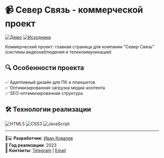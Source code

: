 # 📹 Север Связь - коммерческой проект

[![Демо](https://img.shields.io/badge/-ДЕМО-0054A6?style=for-the-badge)](https://ivkovalevv.github.io/cctv/)
[![Исходники](https://img.shields.io/badge/-КОД-181717?style=for-the-badge&logo=github&logoColor=white)](https://github.com/ivkovalevv/cctv)

Коммерческий проект: главная страница для компании "Север Связь" (системы видеонаблюдения и телекоммуникации)


## 🔍 Особенности проекта

✅ Адаптивный дизайн для ПК и планшетов    
✅ Оптимизированная загрузка медиа-контента  
✅ SEO-оптимизированная структура  


## 🛠 Технологии реализации

![HTML5](https://img.shields.io/badge/-HTML5-E34F26?style=for-the-badge&logo=html5&logoColor=white)
![CSS3](https://img.shields.io/badge/-CSS3-1572B6?style=for-the-badge&logo=css3&logoColor=white)
![JavaScript](https://img.shields.io/badge/-JavaScript-F7DF1E?style=for-the-badge&logo=javascript&logoColor=black)


---

👨💻 **Разработчик**: [Иван Ковалев](https://kovalev-site.ru)  
📅 **Год реализации**: 2023  
📩 **Контакты**: [Telegram](https://t.me/x_kovalev) | [Email](mailto:ivkovalevv@gmail.ru)